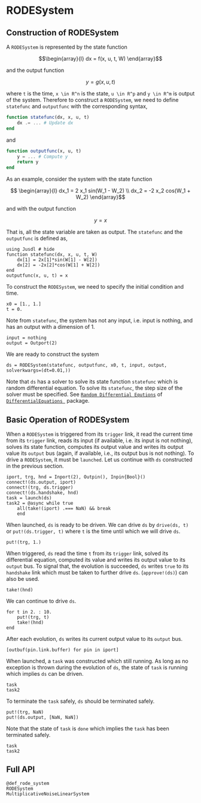 # RODESystem

## Construction of RODESystem 
A `RODESystem` is represented by the state function 
```math 
\begin{array}{l}
    dx = f(x, u, t, W)
\end{array}
```
and the output function 
```math 
    y = g(x, u, t)
```
where ``t`` is the time, ``x \in R^n`` is the state, ``u \in R^p`` and ``y \in R^m`` is output of the system. Therefore to construct a `RODESystem`, we need to define `statefunc` and `outputfunc` with the corresponding syntax,
```julia
function statefunc(dx, x, u, t)
    dx .= ... # Update dx 
end
```
and 
```julia 
function outputfunc(x, u, t)
    y = ... # Compute y
    return y
end
```
As an example, consider the system with the state function
```math 
    \begin{array}{l}
        dx_1 = 2 x_1 sin(W_1 - W_2) \\
        dx_2 = -2 x_2 cos(W_1 + W_2)
    \end{array}
```
and with the output function 
```math 
    y = x
```
That is, all the state variable are taken as output. The `statefunc` and the `outputfunc` is defined as,
```@repl rode_system_ex 
using Jusdl # hide
function statefunc(dx, x, u, t, W)
    dx[1] = 2x[1]*sin(W[1] - W[2])
    dx[2] = -2x[2]*cos(W[1] + W[2])
end
outputfunc(x, u, t) = x
```
To construct the `RODESystem`, we need to specify the initial condition and time.
```@repl rode_system_ex 
x0 = [1., 1.]
t = 0.
```
Note from `statefunc`, the system has not any input, i.e. input is nothing, and has an output with a dimension of 1.
```@repl rode_system_ex
input = nothing
output = Outport(2)
```
We are ready to construct the system
```@repl rode_system_ex 
ds = RODESystem(statefunc, outputfunc, x0, t, input, output, solverkwargs=(dt=0.01,))
```
Note that `ds` has a solver to solve its state function `statefunc` which is random differential equation. To solve its `statefunc`, the step size of the solver must be specified. See [`Random Differential Equtions`](https://docs.juliadiffeq.org/latest/tutorials/rode_example/) of [`DifferentialEquations `](https://docs.juliadiffeq.org/latest/) package.

## Basic Operation of RODESystem 
When a `RODESystem` is triggered from its `trigger` link, it read the current time from its `trigger` link, reads its input (if available, i.e. its input is not nothing), solves its state function, computes its output value and writes its output value its `output` bus (again, if available, i.e., its output bus is not nothing). To drive a `RODESystem`, it must be `launched`. Let us continue with `ds` constructed in the previous section.
```@repl rode_system_ex 
iport, trg, hnd = Inport(2), Outpin(), Inpin{Bool}()
connect!(ds.output, iport) 
connect!(trg, ds.trigger) 
connect!(ds.handshake, hnd)
task = launch(ds)
task2 = @async while true 
    all(take!(iport) .=== NaN) && break 
    end
```
When launched, `ds` is ready to be driven. We can drive `ds` by `drive(ds, t)` or `put!(ds.trigger, t)` where `t` is the time until which we will drive `ds`. 
```@repl rode_system_ex 
put!(trg, 1.)
```
When triggered, `ds` read the time `t` from its `trigger` link, solved its differential equation, computed its value and writes its output value to its `output` bus. To signal that, the evolution is succeeded, `ds` writes `true` to its `handshake` link which must be taken to further drive `ds`. (`approve!(ds)`) can also be used. 
```@repl rode_system_ex
take!(hnd)
```
We can continue to drive `ds`.
```@repl rode_system_ex
for t in 2. : 10.
    put!(trg, t)
    take!(hnd)
end
```
After each evolution, `ds` writes its current output value to its `output` bus. 
```@repl rode_system_ex 
[outbuf(pin.link.buffer) for pin in iport]
```
When launched, a `task` was constructed which still running. As long as no exception is thrown during the evolution of `ds`, the state of `task` is running which implies `ds` can be driven. 
```@repl rode_system_ex
task
task2
```
To terminate the `task` safely, `ds` should be terminated safely. 
```@repl rode_system_ex
put!(trg, NaN)
put!(ds.output, [NaN, NaN])
```
Note that the state of `task` is `done` which implies the `task` has been terminated safely.
```@repl rode_system_ex
task
task2
```

## Full API 
```@docs 
@def_rode_system 
RODESystem 
MultiplicativeNoiseLinearSystem
```
